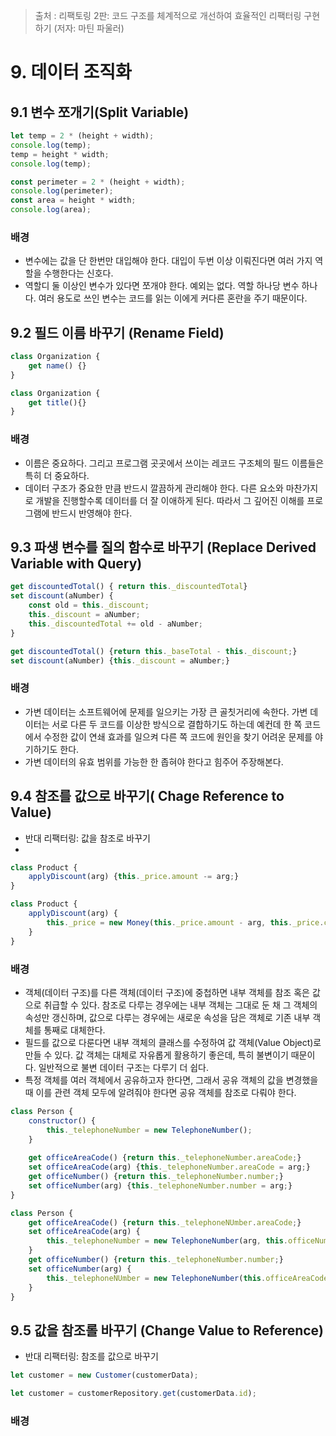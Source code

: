 > 출처 : 리팩토링 2판: 코드 구조를 체계적으로 개선하여 효율적인 리팩터링 구현하기 (저자: 마틴 파울러)

# 9. 데이터 조직화
## 9.1 변수 쪼개기(Split Variable)
```javascript
let temp = 2 * (height + width);
console.log(temp);
temp = height * width;
console.log(temp);
```
```javascript
const perimeter = 2 * (height + width);
console.log(perimeter);
const area = height * width;
console.log(area);
```

### 배경
- 변수에는 값을 단 한번만 대입해야 한다. 대입이 두번 이상 이뤄진다면 여러 가지 역할을 수행한다는 신호다.
- 역할디 둘 이상인 변수가 있다면 쪼개야 한다. 예외는 없다. 역할 하나당 변수 하나다. 여러 용도로 쓰인 변수는 코드를 읽는 이에게 커다른 혼란을 주기 때문이다.

## 9.2 필드 이름 바꾸기 (Rename Field)
```javascript
class Organization {
    get name() {}
}
```
```javascript
class Organization {
    get title(){}
}
```

### 배경
- 이름은 중요하다. 그리고 프로그램 곳곳에서 쓰이는 레코드 구조체의 필드 이름들은 특히 더 중요하다.
- 데이터 구조가 중요한 만큼 반드시 깔끔하게 관리해야 한다. 다른 요소와 마찬가지로 개발을 진행할수록 데이터를 더 잘 이애하게 된다.
따라서 그 깊어진 이해를 프로그램에 반드시 반영해야 한다.

## 9.3 파생 변수를 질의 함수로 바꾸기 (Replace Derived Variable with Query)
```javascript
get discountedTotal() { return this._discountedTotal}
set discount(aNumber) {
    const old = this._discount;
    this._discount = aNumber;
    this._discountedTotal += old - aNumber;
}
```
```javascript
get discountedTotal() {return this._baseTotal - this._discount;}
set discount(aNumber) {this._discount = aNumber;}
```

### 배경
- 가변 데이터는 소프트웨어에 문제를 일으키는 가장 큰 골칫거리에 속한다. 가변 데이터는 서로 다른 두 코드를 이상한 방식으로 결합하기도 하는데
예컨데 한 쪽 코드에서 수정한 값이 연쇄 효과를 일으켜 다른 쪽 코드에 원인을 찾기 어려운 문제를 야기하기도 한다.
- 가변 데이터의 유효 범위를 가능한 한 좁혀야 한다고 힘주어 주장해본다.

## 9.4 참조를 값으로 바꾸기( Chage Reference to Value)
- 반대 리팩터링: 값을 참조로 바꾸기
- 
```javascript
class Product {
    applyDiscount(arg) {this._price.amount -= arg;}
}
```
```javascript
class Product {
    applyDiscount(arg) {
        this._price = new Money(this._price.amount - arg, this._price.currency);
    }
}
```

### 배경
- 객체(데이터 구조)를 다른 객체(데이터 구조)에 중첩하면 내부 객체를 참조 혹은 값으로 취급할 수 있다. 참조로 다루는 경우에는 내부 객체는 그대로 둔 채 그 객체의 속성만 갱신하며,
값으로 다루는 경우에는 새로운 속성을 담은 객체로 기존 내부 객체를 통째로 대체한다.
- 필드를 값으로 다룬다면 내부 객체의 클래스를 수정하여 값 객체(Value Object)로 만들 수 있다. 값 객체는 대체로 자유롭게 활용하기 좋은데, 특히 불변이기 때문이다.
일반적으로 불변 데이터 구조는 다루기 더 쉽다.
- 특정 객체를 여러 객체에서 공유하고자 한다면, 그래서 공유 객체의 값을 변경했을 때 이를 관련 객체 모두에 알려줘야 한다면 공유 객체를 참조로 다뤄야 한다.

```javascript
class Person {
    constructor() {
        this._telephoneNumber = new TelephoneNumber();
    }
    
    get officeAreaCode() {return this._telephoneNumber.areaCode;}
    set officeAreaCode(arg) {this._telephoneNumber.areaCode = arg;}
    get officeNumber() {return this._telephoneNumber.number;}
    set officeNumber(arg) {this._telephoneNumber.number = arg;}
}
```
```javascript
class Person {
    get officeAreaCode() {return this._telephoneNUmber.areaCode;}
    set officeAreaCode(arg) {
        this._telephoneNumber = new TelephoneNumber(arg, this.officeNumber);
    }
    get officeNumber() {return this._telephoneNumber.number;}
    set officeNumber(arg) {
        this._telephoneNUmber = new TelephoneNumber(this.officeAreaCode, arg);
    }
}
```

## 9.5 값을 참조롤 바꾸기 (Change Value to Reference)
- 반대 리팩터링: 참조를 값으로 바꾸기
```javascript
let customer = new Customer(customerData);
```
```javascript
let customer = customerRepository.get(customerData.id);
```

### 배경
